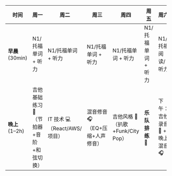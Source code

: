 | 时间             | 周一                                    | 周二                         | 周三                            | 周四                              | 周五               | 周六                            | 周日                                 |
| ---------------- | --------------------------------------- | ---------------------------- | ------------------------------- | --------------------------------- | ------------------ | ------------------------------- | ------------------------------------ |
| **早晨** (30min) | N1/托福单词 + 听力                      | N1/托福单词 + 听力           | N1/托福单词 + 听力              | N1/托福单词 + 听力                | N1/托福单词 + 听力 | N1/托福阅读/听力                | N1/托福阅读/听力                     |
| **晚上** (1–2h)  | 吉他基础练习 🎸（节拍器+音阶+和弦切换） | IT 技术 💻（React/AWS/项目） | 混音修音 🎧（EQ+压缩+人声修音） | 吉他风格 🎸（扒歌+Funk/City Pop） | **乐队排练 🎤**    | 下午：吉他录音 🎸 + 晚上混音 🎧 | 下午：IT 技术 💻 + 晚上写研究计划 📑 |
